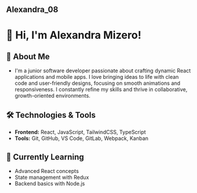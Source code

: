 ## Alexandra_08
# 👋 Hi, I'm Alexandra Mizero!

## 🚀 About Me
- I'm a junior software developer passionate about crafting dynamic React applications and mobile apps. I love bringing ideas to life with clean code and user-friendly designs, focusing on smooth animations and responsiveness. I constantly refine my skills and thrive in collaborative, growth-oriented environments.

## 🛠️ Technologies & Tools
- **Frontend:** React, JavaScript, TailwindCSS, TypeScript
- **Tools:** Git, GitHub, VS Code, GitLab, Webpack, Kanban

## 🌱 Currently Learning
- Advanced React concepts
- State management with Redux
- Backend basics with Node.js
